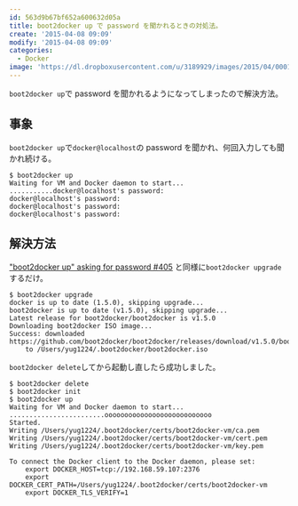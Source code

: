 ```yaml
---
id: 563d9b67bf652a600632d05a
title: boot2docker up で password を聞かれるときの対処法。
create: '2015-04-08 09:09'
modify: '2015-04-08 09:09'
categories:
  - Docker
image: 'https://dl.dropboxusercontent.com/u/3189929/images/2015/04/0001.png'
---
```


`boot2docker up`で password を聞かれるようになってしまったので解決方法。

## 事象

`boot2docker up`で`docker@localhost`の password を聞かれ、何回入力しても聞かれ続ける。

```terminal
$ boot2docker up
Waiting for VM and Docker daemon to start...
...........docker@localhost's password:
docker@localhost's password:
docker@localhost's password:
docker@localhost's password:
```

<!-- more -->

## 解決方法

["boot2docker up" asking for password #405](https://github.com/boot2docker/boot2docker/issues/405) と同様に`boot2docker upgrade`するだけ。

```terminal
$ boot2docker upgrade
docker is up to date (1.5.0), skipping upgrade...
boot2docker is up to date (v1.5.0), skipping upgrade...
Latest release for boot2docker/boot2docker is v1.5.0
Downloading boot2docker ISO image...
Success: downloaded https://github.com/boot2docker/boot2docker/releases/download/v1.5.0/boot2docker.iso
	to /Users/yug1224/.boot2docker/boot2docker.iso
```

`boot2docker delete`してから起動し直したら成功しました。

```terminal
$ boot2docker delete
$ boot2docker init
$ boot2docker up
Waiting for VM and Docker daemon to start...
........................ooooooooooooooooooooooooooo
Started.
Writing /Users/yug1224/.boot2docker/certs/boot2docker-vm/ca.pem
Writing /Users/yug1224/.boot2docker/certs/boot2docker-vm/cert.pem
Writing /Users/yug1224/.boot2docker/certs/boot2docker-vm/key.pem

To connect the Docker client to the Docker daemon, please set:
    export DOCKER_HOST=tcp://192.168.59.107:2376
    export DOCKER_CERT_PATH=/Users/yug1224/.boot2docker/certs/boot2docker-vm
    export DOCKER_TLS_VERIFY=1
```
